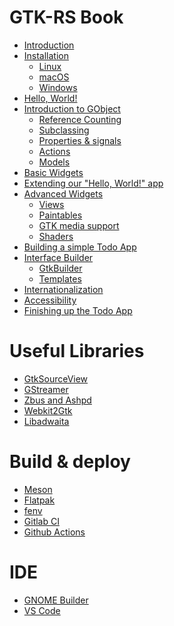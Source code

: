# GTK-RS Book

- [Introduction](basics/introduction.md)
- [Installation](basics/installation.md)
    - [Linux](basics/linux.md)
    - [macOS]()
    - [Windows]()
- [Hello, World!]()
- [Introduction to GObject]()
    - [Reference Counting]()
    - [Subclassing]()
    - [Properties & signals]()
    - [Actions]()
    - [Models]()
- [Basic Widgets]()
- [Extending our "Hello, World!" app]()
- [Advanced Widgets]()
    - [Views]()
    - [Paintables]()
    - [GTK media support]()
    - [Shaders]()
- [Building a simple Todo App]()
- [Interface Builder]()
    - [GtkBuilder]()
    - [Templates]()
- [Internationalization]()
- [Accessibility]()
- [Finishing up the Todo App]()

# Useful Libraries

- [GtkSourceView]()
- [GStreamer]()
- [Zbus and Ashpd]()
- [Webkit2Gtk]()
- [Libadwaita]()

# Build & deploy

- [Meson]()
- [Flatpak]()
- [fenv](build/fenv.md)
- [Gitlab CI]()
- [Github Actions]()

# IDE

- [GNOME Builder](ide/builder.md)
- [VS Code](ide/vscode.md)